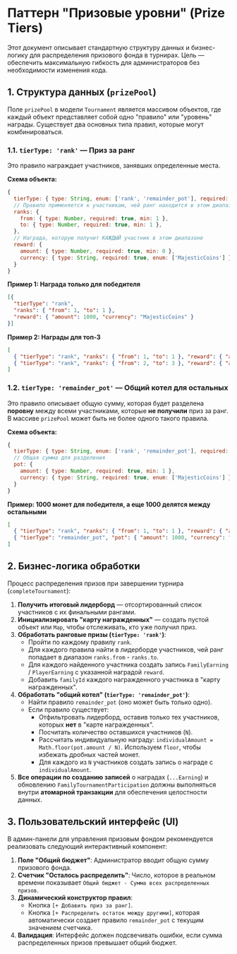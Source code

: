 # Паттерн "Призовые уровни" (Prize Tiers)

Этот документ описывает стандартную структуру данных и бизнес-логику для распределения призового фонда в турнирах. Цель — обеспечить максимальную гибкость для администраторов без необходимости изменения кода.

## 1. Структура данных (`prizePool`)

Поле `prizePool` в модели `Tournament` является массивом объектов, где каждый объект представляет собой одно "правило" или "уровень" награды. Существует два основных типа правил, которые могут комбинироваться.

### 1.1. `tierType: 'rank'` — Приз за ранг

Это правило награждает участников, занявших определенные места.

**Схема объекта:**
```javascript
{
  tierType: { type: String, enum: ['rank', 'remainder_pot'], required: true },
  // Правило применяется к участникам, чей ранг находится в этом диапазоне (включительно)
  ranks: {
    from: { type: Number, required: true, min: 1 },
    to: { type: Number, required: true, min: 1 },
  },
  // Награда, которую получит КАЖДЫЙ участник в этом диапазоне
  reward: {
    amount: { type: Number, required: true, min: 0 },
    currency: { type: String, required: true, enum: ['MajesticCoins'] } // Используем константы
  }
}
```

**Пример 1: Награда только для победителя**
```json
[{
  "tierType": "rank",
  "ranks": { "from": 1, "to": 1 },
  "reward": { "amount": 1000, "currency": "MajesticCoins" }
}]
```

**Пример 2: Награды для топ-3**
```json
[
  { "tierType": "rank", "ranks": { "from": 1, "to": 1 }, "reward": { "amount": 500, "currency": "MajesticCoins" } },
  { "tierType": "rank", "ranks": { "from": 2, "to": 3 }, "reward": { "amount": 250, "currency": "MajesticCoins" } }
]
```

### 1.2. `tierType: 'remainder_pot'` — Общий котел для остальных

Это правило описывает общую сумму, которая будет разделена **поровну** между всеми участниками, которые **не получили** приз за ранг. В массиве `prizePool` может быть не более одного такого правила.

**Схема объекта:**
```javascript
{
  tierType: { type: String, enum: ['rank', 'remainder_pot'], required: true },
  // Общая сумма для разделения
  pot: {
    amount: { type: Number, required: true, min: 1 },
    currency: { type: String, required: true, enum: ['MajesticCoins'] }
  }
}
```

**Пример: 1000 монет для победителя, а еще 1000 делятся между остальными**
```json
[
  { "tierType": "rank", "ranks": { "from": 1, "to": 1 }, "reward": { "amount": 1000, "currency": "MajesticCoins" } },
  { "tierType": "remainder_pot", "pot": { "amount": 1000, "currency": "MajesticCoins" } }
]
```

## 2. Бизнес-логика обработки

Процесс распределения призов при завершении турнира (`completeTournament`):

1.  **Получить итоговый лидерборд** — отсортированный список участников с их финальными рангами.
2.  **Инициализировать "карту награжденных"** — создать пустой объект или `Map`, чтобы отслеживать, кто уже получил приз.
3.  **Обработать ранговые призы (`tierType: 'rank'`)**:
    *   Пройти по каждому правилу `rank`.
    *   Для каждого правила найти в лидерборде участников, чей ранг попадает в диапазон `ranks.from` - `ranks.to`.
    *   Для каждого найденного участника создать запись `FamilyEarning` / `PlayerEarning` с указанной наградой `reward`.
    *   Добавить `familyId` каждого награжденного участника в "карту награжденных".
4.  **Обработать "общий котел" (`tierType: 'remainder_pot'`)**:
    *   Найти правило `remainder_pot` (оно может быть только одно).
    *   Если правило существует:
        *   Отфильтровать лидерборд, оставив только тех участников, которых **нет** в "карте награжденных".
        *   Посчитать количество оставшихся участников (`N`).
        *   Рассчитать индивидуальную награду: `individualAmount = Math.floor(pot.amount / N)`. Используем `floor`, чтобы избежать дробных частей монет.
        *   Для каждого из `N` участников создать запись о награде с `individualAmount`.
5.  **Все операции по созданию записей** о наградах (`...Earning`) и обновлению `FamilyTournamentParticipation` должны выполняться внутри **атомарной транзакции** для обеспечения целостности данных.

## 3. Пользовательский интерфейс (UI)

В админ-панели для управления призовым фондом рекомендуется реализовать следующий интерактивный компонент:

1.  **Поле "Общий бюджет"**: Администратор вводит общую сумму призового фонда.
2.  **Счетчик "Осталось распределить"**: Число, которое в реальном времени показывает `Общий бюджет - Сумма всех распределенных призов`.
3.  **Динамический конструктор правил**:
    *   Кнопка `[+ Добавить приз за ранг]`.
    *   Кнопка `[+ Распределить остаток между другими]`, которая автоматически создает правило `remainder_pot` с текущим значением счетчика.
4.  **Валидация**: Интерфейс должен подсвечивать ошибки, если сумма распределенных призов превышает общий бюджет. 